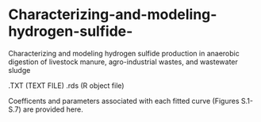 # Characterizing-and-modeling-hydrogen-sulfide-
Characterizing and modeling hydrogen sulfide production in anaerobic digestion of livestock manure, agro-industrial wastes, and wastewater sludge

.TXT (TEXT FILE)
.rds (R object file)

Coefficents and parameters associated with each fitted curve (Figures S.1-S.7) are provided here.  

